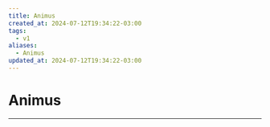 ```yaml
---
title: Animus
created_at: 2024-07-12T19:34:22-03:00
tags:
  - v1
aliases:
  - Animus
updated_at: 2024-07-12T19:34:22-03:00
---
```

# Animus
---


